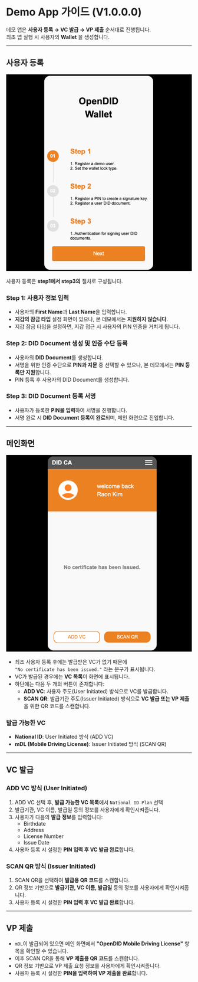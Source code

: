 # Demo App 가이드 (V1.0.0.0)

데모 앱은 **사용자 등록 → VC 발급 → VP 제출** 순서대로 진행됩니다.  
최초 앱 실행 시 사용자의 **Wallet** 을 생성합니다.

---

## 사용자 등록
![사용자등록](guide1.png)

사용자 등록은 **step1에서 step3의** 절차로 구성됩니다.

### Step 1: 사용자 정보 입력
- 사용자의 **First Name**과 **Last Name**을 입력합니다.
- **지갑의 잠금 타입** 설정 화면이 있으나, 본 데모에서는 **지원하지 않습니다**.
- 지갑 잠금 타입을 설정하면, 지갑 접근 시 사용자의 PIN 인증을 거치게 됩니다.

### Step 2: DID Document 생성 및 인증 수단 등록
- 사용자의 **DID Document**를 생성합니다.
- 서명을 위한 인증 수단으로 **PIN과 지문** 중 선택할 수 있으나, 본 데모에서는 **PIN 등록만 지원**합니다.
- PIN 등록 후 사용자의 DID Document를 생성합니다.

### Step 3: DID Document 등록 서명
- 사용자가 등록한 **PIN을 입력**하여 서명을 진행합니다.
- 서명 완료 시 **DID Document 등록이 완료**되며, 메인 화면으로 진입합니다.

---

## 메인화면
![메인화면](guide2.png)
- 최초 사용자 등록 후에는 발급받은 VC가 없기 때문에  
  `"No certificate has been issued."` 라는 문구가 표시됩니다.
- VC가 발급된 경우에는 **VC 목록**이 화면에 표시됩니다.
- 하단에는 다음 두 개의 버튼이 존재합니다:
  - **ADD VC**: 사용자 주도(User Initiated) 방식으로 VC를 발급합니다.
  - **SCAN QR**: 발급기관 주도(Issuer Initiated) 방식으로 **VC 발급 또는 VP 제출**을 위한 QR 코드를 스캔합니다.

### 발급 가능한 VC
- **National ID**: User Initiated 방식 (ADD VC)
- **mDL (Mobile Driving License)**: Issuer Initiated 방식 (SCAN QR)

---

## VC 발급

### ADD VC 방식 (User Initiated)
1. ADD VC 선택 후, **발급 가능한 VC 목록**에서 `National ID Plan` 선택
2. 발급기관, VC 이름, 발급일 등의 정보를 사용자에게 확인시켜줍니다.
3. 사용자가 다음의 **발급 정보**를 입력합니다:
   - Birthdate
   - Address
   - License Number
   - Issue Date
4. 사용자 등록 시 설정한 **PIN 입력 후 VC 발급 완료**합니다.

### SCAN QR 방식 (Issuer Initiated)
1. SCAN QR을 선택하여 **발급용 QR 코드**를 스캔합니다.
2. QR 정보 기반으로 **발급기관, VC 이름, 발급일** 등의 정보를 사용자에게 확인시켜줍니다.
3. 사용자 등록 시 설정한 **PIN 입력 후 VC 발급 완료**합니다.

---

## VP 제출

- `mDL`이 발급되어 있으면 메인 화면에서 **"OpenDID Mobile Driving License"** 항목을 확인할 수 있습니다.
- 이후 SCAN QR을 통해 **VP 제출용 QR 코드**를 스캔합니다.
- QR 정보 기반으로 VP 제출 요청 정보를 사용자에게 확인시켜줍니다.
- 사용자 등록 시 설정한 **PIN을 입력하여 VP 제출을 완료**합니다.
